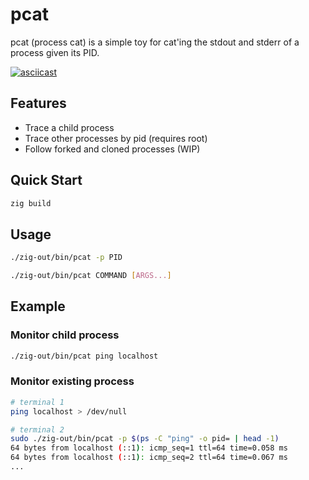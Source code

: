 # pcat

pcat (process cat) is a simple toy for cat'ing the stdout and stderr of a process given its PID.

[![asciicast](https://asciinema.org/a/AnISVmtu2NVEs8ssFqQ8XVYEo.svg)](https://asciinema.org/a/AnISVmtu2NVEs8ssFqQ8XVYEo)

## Features

- Trace a child process
- Trace other processes by pid (requires root)
- Follow forked and cloned processes (WIP)

## Quick Start

```bash
zig build
```

## Usage

```bash
./zig-out/bin/pcat -p PID
```

```bash
./zig-out/bin/pcat COMMAND [ARGS...]
```

## Example

### Monitor child process

```bash
./zig-out/bin/pcat ping localhost
```

### Monitor existing process

```bash
# terminal 1
ping localhost > /dev/null
```

```bash
# terminal 2
sudo ./zig-out/bin/pcat -p $(ps -C "ping" -o pid= | head -1)
64 bytes from localhost (::1): icmp_seq=1 ttl=64 time=0.058 ms
64 bytes from localhost (::1): icmp_seq=2 ttl=64 time=0.067 ms
...
```
